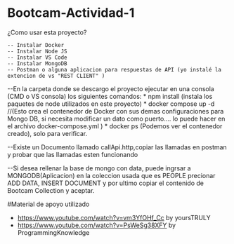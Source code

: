 # Bootcam-Actividad-1
¿Como usar esta proyecto?

    -- Instalar Docker
    -- Instalar Node JS
    -- Instalar VS Code
    -- Instalar MongoDB
    -- Postman o alguna aplicacion para respuestas de API (yo instalé la extencion de vs "REST CLIENT" )


--En la carpeta donde se descargo el proyecto ejecutar en una consola (CMD o VS consola) los siguientes comandos:
    * npm install (instala los paquetes de node utilizados en este proyecto)
    * docker compose up -d //(Esto crea el contenedor de Docker con sus demas configuraciones para Mongo DB, si necesita modificar un dato como puerto.... lo puede hacer en el archivo docker-compose.yml )
    * docker ps (Podemos ver el contenedor creado), solo para verificar.

--Existe un Documento llamado callApi.http,copiar las llamadas en postman y probar que las llamadas esten funcionando


--Si desea rellenar la base de mongo con data, puede ingrsar a MONGODB(Aplicacion) en la coleccion usada que es PEOPLE
    precionar ADD DATA, INSERT DOCUMENT y por ultimo copiar el contenido de Bootcam Collection y aceptar.
    


#Material de apoyo utilizado
  * https://www.youtube.com/watch?v=vm3YfOHf_Cc by yoursTRULY
  * https://www.youtube.com/watch?v=PsWeSg38XFY by ProgrammingKnowledge





